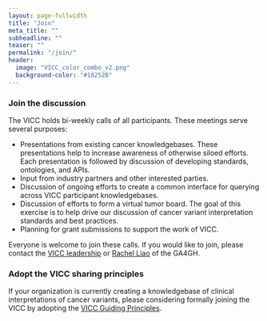 ```yaml
---
layout: page-fullwidth
title: "Join"
meta_title: ""
subheadline: ""
teaser: ""
permalink: "/join/"
header:
  image: "VICC_color_combo_v2.png"
  background-color: "#18252B"
---
```


### Join the discussion
The VICC holds bi-weekly calls of all participants. These meetings serve several purposes:
- Presentations from existing cancer knowledgebases. These presentations help to increase awareness of otherwise siloed efforts. Each presentation is followed by discussion of developing standards, ontologies, and APIs.
- Input from industry partners and other interested parties.
- Discussion of ongoing efforts to create a common interface for querying across VICC participant knowledgebases.
- Discussion of efforts to form a virtual tumor board. The goal of this exercise is to help drive our discussion of cancer variant interpretation standards and best practices.
- Planning for grant submissions to support the work of VICC.

Everyone is welcome to join these calls. If you would like to join, please contact the [VICC leadership](/members/) or <a href="mailto:rachel.liao@genomicsandhealth.org">Rachel Liao</a> of the GA4GH.

### Adopt the VICC sharing principles
If your organization is currently creating a knowledgebase of clinical interpretations of cancer variants, please considering formally joining the VICC by adopting the [VICC Guiding Principles](/principles/).


